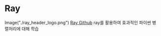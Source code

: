 # Ray
 Image("./ray_header_logo.png")
 [Ray Github](https://github.com/ray-project/ray)
 ray를 활용하여 효과적인 파이썬 병렬처리에 대해 학습